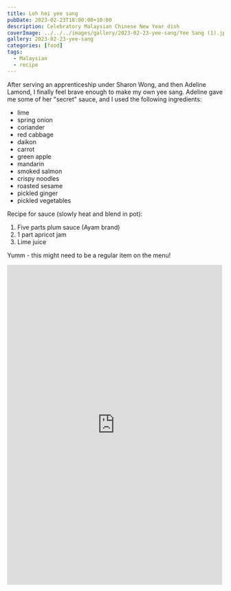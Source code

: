 ```yaml
---
title: Loh hei yee sang
pubDate: 2023-02-23T18:00:00+10:00
description: Celebratory Malaysian Chinese New Year dish
coverImage: ../../../images/gallery/2023-02-23-yee-sang/Yee Sang (1).jpeg
gallery: 2023-02-23-yee-sang
categories: [food]
tags:
  - Malaysian
  - recipe
---
```


After serving an apprenticeship under Sharon Wong, and then Adeline Lamond, I finally feel brave enough to make my own yee sang. Adeline gave me some of her "secret" sauce, and I used the following ingredients:

- lime
- spring onion
- coriander
- red cabbage
- daikon
- carrot
- green apple
- mandarin
- smoked salmon
- crispy noodles
- roasted sesame
- pickled ginger
- pickled vegetables

Recipe for sauce (slowly heat and blend in pot):

1. Five parts plum sauce (Ayam brand)
2. 1 part apricot jam
3. Lime juice

Yumm - this might need to be a regular item on the menu!

<iframe src="https://www.facebook.com/plugins/post.php?href=https%3A%2F%2Fwww.facebook.com%2Fchris1.tham%2Fposts%2Fpfbid0H4ZVhmhooaeSfg1pphFeEnjtEqJqt4Qx8QD15Tib3N6WDxQH74NGD7FQqHUi1q4ql&show_text=true&width=500" width="500" height="742" style="border:none;overflow:hidden" scrolling="no" frameborder="0" allowfullscreen="true" allow="autoplay; clipboard-write; encrypted-media; picture-in-picture; web-share"></iframe>
